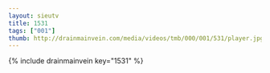 ```yaml
--- 
layout: sieutv
title: 1531
tags: ["001"]
thumb: http://drainmainvein.com/media/videos/tmb/000/001/531/player.jpg
---
```

{% include drainmainvein key="1531" %} 
